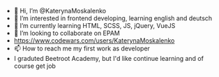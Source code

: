 - 👋 Hi, I’m @KaterynaMoskalenko
- 👀 I’m interested in frontend developing, learning english and deutsch
- 🌱 I’m currently learning HTML, SCSS, JS, jQuery, VueJS
- 💞️ I’m looking to collaborate on EPAM
- https://www.codewars.com/users/KaterynaMoskalenko
- 📫 How to reach me my first work as developer
- I graduted Beetroot Academy, but I'd like continue learning and of course get job

<!---
KaterynaMoskalenko/KaterynaMoskalenko is a ✨ special ✨ repository because its `README.md` (this file) appears on your GitHub profile.
You can click the Preview link to take a look at your changes.
https://www.codewars.com/users/KaterynaMoskalenko
--->
